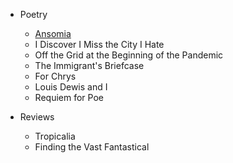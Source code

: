 * Poetry
    * [Ansomia](facebook.com)
    * I Discover I Miss the City I Hate
    * Off the Grid at the Beginning of the Pandemic
    * The Immigrant's Briefcase
    * For Chrys
    * Louis Dewis and I
    * Requiem for Poe

* Reviews
    * Tropicalia
    * Finding the Vast Fantastical
